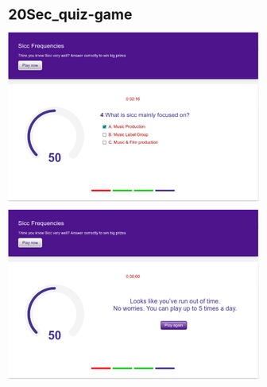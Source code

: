 # 20Sec_quiz-game
![Screenshot of the program](/images/image1.png "Question mode")

![Screenshot of the program](/images/image2.png "Score display")

